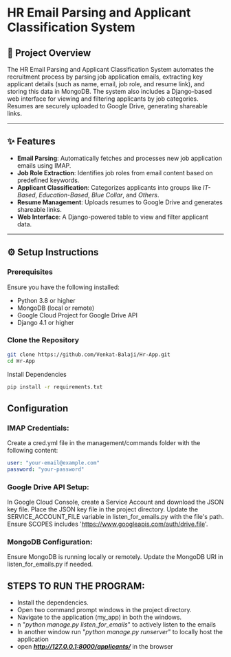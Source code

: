 # HR Email Parsing and Applicant Classification System

## 📄 Project Overview  
The HR Email Parsing and Applicant Classification System automates the recruitment process by parsing job application emails, extracting key applicant details (such as name, email, job role, and resume link), and storing this data in MongoDB. The system also includes a Django-based web interface for viewing and filtering applicants by job categories. Resumes are securely uploaded to Google Drive, generating shareable links.  

---

## ✨ Features  
- **Email Parsing**: Automatically fetches and processes new job application emails using IMAP.  
- **Job Role Extraction**: Identifies job roles from email content based on predefined keywords.  
- **Applicant Classification**: Categorizes applicants into groups like *IT-Based*, *Education-Based*, *Blue Collar*, and *Others*.  
- **Resume Management**: Uploads resumes to Google Drive and generates shareable links.  
- **Web Interface**: A Django-powered table to view and filter applicant data.  

---

## ⚙️ Setup Instructions  

### Prerequisites  
Ensure you have the following installed:  
- Python 3.8 or higher  
- MongoDB (local or remote)  
- Google Cloud Project for Google Drive API  
- Django 4.1 or higher  

### Clone the Repository  
```bash  
git clone https://github.com/Venkat-Balaji/Hr-App.git  
cd Hr-App
```
Install Dependencies
```bash
pip install -r requirements.txt  
```
## Configuration
### IMAP Credentials:
Create a cred.yml file in the management/commands folder with the following content:

```yaml
user: "your-email@example.com"  
password: "your-password"
```
### Google Drive API Setup:

In Google Cloud Console, create a Service Account and download the JSON key file.
Place the JSON key file in the project directory.
Update the SERVICE_ACCOUNT_FILE variable in listen_for_emails.py with the file's path.
Ensure SCOPES includes 'https://www.googleapis.com/auth/drive.file'.

### MongoDB Configuration:

Ensure MongoDB is running locally or remotely.
Update the MongoDB URI in listen_for_emails.py if needed.

## STEPS TO RUN THE PROGRAM:

- Install the dependencies.
- Open two command prompt windows in the project directory.
- Navigate to the application (my_app) in both the windows.
- n "_python manage.py listen_for_emails_" to actively listen to the emails
- In another window run "_python manage.py runserver_" to locally host the application
- open  _**http://127.0.0.1:8000/applicants/**_ in the browser
